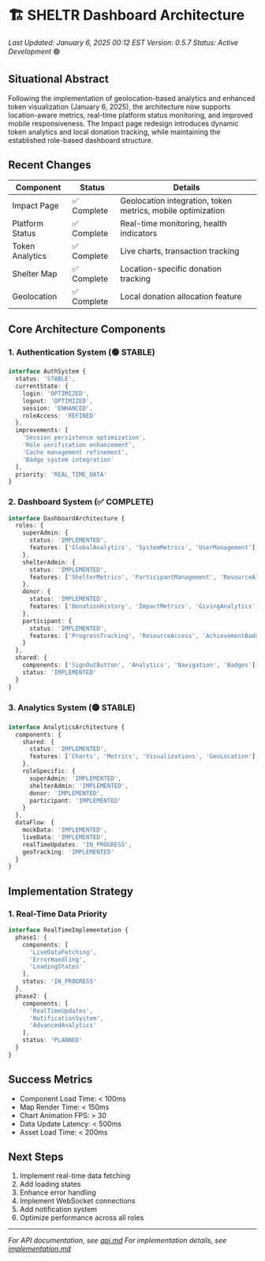 # 🏗️ SHELTR Dashboard Architecture
*Last Updated: January 6, 2025 00:12 EST*
*Version: 0.5.7*
*Status: Active Development* 🟢

## Situational Abstract
Following the implementation of geolocation-based analytics and enhanced token visualization (January 6, 2025), the architecture now supports location-aware metrics, real-time platform status monitoring, and improved mobile responsiveness. The Impact page redesign introduces dynamic token analytics and local donation tracking, while maintaining the established role-based dashboard structure.

## Recent Changes
| Component | Status | Details |
|-----------|---------|---------|
| Impact Page | ✅ Complete | Geolocation integration, token metrics, mobile optimization |
| Platform Status | ✅ Complete | Real-time monitoring, health indicators |
| Token Analytics | ✅ Complete | Live charts, transaction tracking |
| Shelter Map | ✅ Complete | Location-specific donation tracking |
| Geolocation | ✅ Complete | Local donation allocation feature |

## Core Architecture Components

### 1. Authentication System (🟢 STABLE)
```typescript
interface AuthSystem {
  status: 'STABLE',
  currentState: {
    login: 'OPTIMIZED',
    logout: 'OPTIMIZED',
    session: 'ENHANCED',
    roleAccess: 'REFINED'
  },
  improvements: [
    'Session persistence optimization',
    'Role verification enhancement',
    'Cache management refinement',
    'Badge system integration'
  ],
  priority: 'REAL_TIME_DATA'
}
```

### 2. Dashboard System (✅ COMPLETE)
```typescript
interface DashboardArchitecture {
  roles: {
    superAdmin: {
      status: 'IMPLEMENTED',
      features: ['GlobalAnalytics', 'SystemMetrics', 'UserManagement']
    },
    shelterAdmin: {
      status: 'IMPLEMENTED',
      features: ['ShelterMetrics', 'ParticipantManagement', 'ResourceAllocation']
    },
    donor: {
      status: 'IMPLEMENTED',
      features: ['DonationHistory', 'ImpactMetrics', 'GivingAnalytics']
    },
    participant: {
      status: 'IMPLEMENTED',
      features: ['ProgressTracking', 'ResourceAccess', 'AchievementBadges']
    }
  },
  shared: {
    components: ['SignOutButton', 'Analytics', 'Navigation', 'Badges'],
    status: 'IMPLEMENTED'
  }
}
```

### 3. Analytics System (🟡 STABLE)
```typescript
interface AnalyticsArchitecture {
  components: {
    shared: {
      status: 'IMPLEMENTED',
      features: ['Charts', 'Metrics', 'Visualizations', 'GeoLocation']
    },
    roleSpecific: {
      superAdmin: 'IMPLEMENTED',
      shelterAdmin: 'IMPLEMENTED',
      donor: 'IMPLEMENTED',
      participant: 'IMPLEMENTED'
    }
  },
  dataFlow: {
    mockData: 'IMPLEMENTED',
    liveData: 'IMPLEMENTED',
    realTimeUpdates: 'IN_PROGRESS',
    geoTracking: 'IMPLEMENTED'
  }
}
```

## Implementation Strategy

### 1. Real-Time Data Priority
```typescript
interface RealTimeImplementation {
  phase1: {
    components: [
      'LiveDataFetching',
      'ErrorHandling',
      'LoadingStates'
    ],
    status: 'IN_PROGRESS'
  },
  phase2: {
    components: [
      'RealTimeUpdates',
      'NotificationSystem',
      'AdvancedAnalytics'
    ],
    status: 'PLANNED'
  }
}
```

## Success Metrics
- Component Load Time: < 100ms
- Map Render Time: < 150ms
- Chart Animation FPS: > 30
- Data Update Latency: < 500ms
- Asset Load Time: < 200ms

## Next Steps
1. Implement real-time data fetching
2. Add loading states
3. Enhance error handling
4. Implement WebSocket connections
5. Add notification system
6. Optimize performance across all roles

---
*For API documentation, see [api.md](./api.md)*
*For implementation details, see [implementation.md](./implementation.md)*
